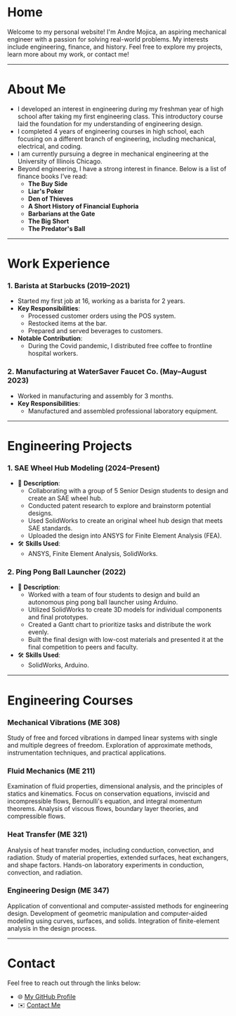 # **Home**

Welcome to my personal website! I'm Andre Mojica, an aspiring mechanical engineer with a passion for solving real-world problems. My interests include engineering, finance, and history. Feel free to explore my projects, learn more about my work, or contact me!

---

# **About Me**

- I developed an interest in engineering during my freshman year of high school after taking my first engineering class. This introductory course laid the foundation for my understanding of engineering design.  
- I completed 4 years of engineering courses in high school, each focusing on a different branch of engineering, including mechanical, electrical, and coding.  
- I am currently pursuing a degree in mechanical engineering at the University of Illinois Chicago.  
- Beyond engineering, I have a strong interest in finance. Below is a list of finance books I’ve read:  
  - **The Buy Side**  
  - **Liar's Poker**  
  - **Den of Thieves**  
  - **A Short History of Financial Euphoria**  
  - **Barbarians at the Gate**  
  - **The Big Short**  
  - **The Predator's Ball**

---

# **Work Experience**

### **1. Barista at Starbucks (2019–2021)**  
- Started my first job at 16, working as a barista for 2 years.  
- **Key Responsibilities**:  
  - Processed customer orders using the POS system.  
  - Restocked items at the bar.  
  - Prepared and served beverages to customers.  
- **Notable Contribution**:  
  - During the Covid pandemic, I distributed free coffee to frontline hospital workers.  

### **2. Manufacturing at WaterSaver Faucet Co. (May–August 2023)**  
- Worked in manufacturing and assembly for 3 months.  
- **Key Responsibilities**:  
  - Manufactured and assembled professional laboratory equipment.  

---

# **Engineering Projects**

### **1. SAE Wheel Hub Modeling (2024–Present)**  
- 🌱 **Description**:  
  - Collaborating with a group of 5 Senior Design students to design and create an SAE wheel hub.  
  - Conducted patent research to explore and brainstorm potential designs.  
  - Used SolidWorks to create an original wheel hub design that meets SAE standards.  
  - Uploaded the design into ANSYS for Finite Element Analysis (FEA).  
- 🛠️ **Skills Used**:  
  - ANSYS, Finite Element Analysis, SolidWorks.  

### **2. Ping Pong Ball Launcher (2022)**  
- 🌱 **Description**:  
  - Worked with a team of four students to design and build an autonomous ping pong ball launcher using Arduino.  
  - Utilized SolidWorks to create 3D models for individual components and final prototypes.  
  - Created a Gantt chart to prioritize tasks and distribute the work evenly.  
  - Built the final design with low-cost materials and presented it at the final competition to peers and faculty.  
- 🛠️ **Skills Used**:  
  - SolidWorks, Arduino.  

---

# **Engineering Courses**

### **Mechanical Vibrations (ME 308)**  
Study of free and forced vibrations in damped linear systems with single and multiple degrees of freedom. Exploration of approximate methods, instrumentation techniques, and practical applications.

### **Fluid Mechanics (ME 211)**  
Examination of fluid properties, dimensional analysis, and the principles of statics and kinematics. Focus on conservation equations, inviscid and incompressible flows, Bernoulli's equation, and integral momentum theorems. Analysis of viscous flows, boundary layer theories, and compressible flows.

### **Heat Transfer (ME 321)**  
Analysis of heat transfer modes, including conduction, convection, and radiation. Study of material properties, extended surfaces, heat exchangers, and shape factors. Hands-on laboratory experiments in conduction, convection, and radiation.

### **Engineering Design (ME 347)**  
Application of conventional and computer-assisted methods for engineering design. Development of geometric manipulation and computer-aided modeling using curves, surfaces, and solids. Integration of finite-element analysis in the design process.

---

# **Contact**

Feel free to reach out through the links below:

- 🌐 [My GitHub Profile](https://github.com/AndreM07)  
- ✉️ [Contact Me](mailto:andremojica7@gmail.com)
